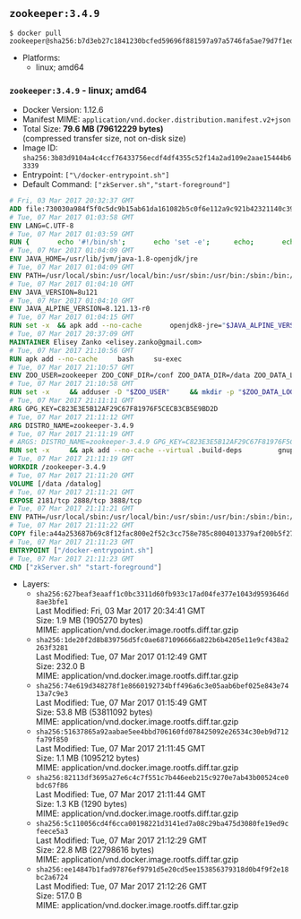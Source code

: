 ## `zookeeper:3.4.9`

```console
$ docker pull zookeeper@sha256:b7d3eb27c1841230bcfed59696f881597a97a5746fa5ae79d7f1eda7d2d9fcce
```

-	Platforms:
	-	linux; amd64

### `zookeeper:3.4.9` - linux; amd64

-	Docker Version: 1.12.6
-	Manifest MIME: `application/vnd.docker.distribution.manifest.v2+json`
-	Total Size: **79.6 MB (79612229 bytes)**  
	(compressed transfer size, not on-disk size)
-	Image ID: `sha256:3b83d9104a4c4ccf76433756ecdf4df4355c52f14a2ad109e2aae15444b63339`
-	Entrypoint: `["\/docker-entrypoint.sh"]`
-	Default Command: `["zkServer.sh","start-foreground"]`

```dockerfile
# Fri, 03 Mar 2017 20:32:37 GMT
ADD file:730030a984f5f0c5dc9b15ab61da161082b5c0f6e112a9c921b42321140c3927 in / 
# Tue, 07 Mar 2017 01:03:58 GMT
ENV LANG=C.UTF-8
# Tue, 07 Mar 2017 01:03:59 GMT
RUN { 		echo '#!/bin/sh'; 		echo 'set -e'; 		echo; 		echo 'dirname "$(dirname "$(readlink -f "$(which javac || which java)")")"'; 	} > /usr/local/bin/docker-java-home 	&& chmod +x /usr/local/bin/docker-java-home
# Tue, 07 Mar 2017 01:04:09 GMT
ENV JAVA_HOME=/usr/lib/jvm/java-1.8-openjdk/jre
# Tue, 07 Mar 2017 01:04:09 GMT
ENV PATH=/usr/local/sbin:/usr/local/bin:/usr/sbin:/usr/bin:/sbin:/bin:/usr/lib/jvm/java-1.8-openjdk/jre/bin:/usr/lib/jvm/java-1.8-openjdk/bin
# Tue, 07 Mar 2017 01:04:10 GMT
ENV JAVA_VERSION=8u121
# Tue, 07 Mar 2017 01:04:10 GMT
ENV JAVA_ALPINE_VERSION=8.121.13-r0
# Tue, 07 Mar 2017 01:04:15 GMT
RUN set -x 	&& apk add --no-cache 		openjdk8-jre="$JAVA_ALPINE_VERSION" 	&& [ "$JAVA_HOME" = "$(docker-java-home)" ]
# Tue, 07 Mar 2017 20:37:09 GMT
MAINTAINER Elisey Zanko <elisey.zanko@gmail.com>
# Tue, 07 Mar 2017 21:10:56 GMT
RUN apk add --no-cache     bash     su-exec
# Tue, 07 Mar 2017 21:10:57 GMT
ENV ZOO_USER=zookeeper ZOO_CONF_DIR=/conf ZOO_DATA_DIR=/data ZOO_DATA_LOG_DIR=/datalog ZOO_PORT=2181 ZOO_TICK_TIME=2000 ZOO_INIT_LIMIT=5 ZOO_SYNC_LIMIT=2
# Tue, 07 Mar 2017 21:10:58 GMT
RUN set -x     && adduser -D "$ZOO_USER"     && mkdir -p "$ZOO_DATA_LOG_DIR" "$ZOO_DATA_DIR" "$ZOO_CONF_DIR"     && chown "$ZOO_USER:$ZOO_USER" "$ZOO_DATA_LOG_DIR" "$ZOO_DATA_DIR" "$ZOO_CONF_DIR"
# Tue, 07 Mar 2017 21:11:11 GMT
ARG GPG_KEY=C823E3E5B12AF29C67F81976F5CECB3CB5E9BD2D
# Tue, 07 Mar 2017 21:11:12 GMT
ARG DISTRO_NAME=zookeeper-3.4.9
# Tue, 07 Mar 2017 21:11:19 GMT
# ARGS: DISTRO_NAME=zookeeper-3.4.9 GPG_KEY=C823E3E5B12AF29C67F81976F5CECB3CB5E9BD2D
RUN set -x     && apk add --no-cache --virtual .build-deps         gnupg     && wget -q "http://www.apache.org/dist/zookeeper/$DISTRO_NAME/$DISTRO_NAME.tar.gz"     && wget -q "http://www.apache.org/dist/zookeeper/$DISTRO_NAME/$DISTRO_NAME.tar.gz.asc"     && export GNUPGHOME="$(mktemp -d)"     && gpg --keyserver ha.pool.sks-keyservers.net --recv-key "$GPG_KEY"     && gpg --batch --verify "$DISTRO_NAME.tar.gz.asc" "$DISTRO_NAME.tar.gz"     && tar -xzf "$DISTRO_NAME.tar.gz"     && mv "$DISTRO_NAME/conf/"* "$ZOO_CONF_DIR"     && rm -r "$GNUPGHOME" "$DISTRO_NAME.tar.gz" "$DISTRO_NAME.tar.gz.asc"     && apk del .build-deps
# Tue, 07 Mar 2017 21:11:19 GMT
WORKDIR /zookeeper-3.4.9
# Tue, 07 Mar 2017 21:11:20 GMT
VOLUME [/data /datalog]
# Tue, 07 Mar 2017 21:11:21 GMT
EXPOSE 2181/tcp 2888/tcp 3888/tcp
# Tue, 07 Mar 2017 21:11:21 GMT
ENV PATH=/usr/local/sbin:/usr/local/bin:/usr/sbin:/usr/bin:/sbin:/bin:/usr/lib/jvm/java-1.8-openjdk/jre/bin:/usr/lib/jvm/java-1.8-openjdk/bin:/zookeeper-3.4.9/bin ZOOCFGDIR=/conf
# Tue, 07 Mar 2017 21:11:22 GMT
COPY file:a44a253687b69c8f12fac800e2f52c3cc758e785c8004013379af200b5f27bea in / 
# Tue, 07 Mar 2017 21:11:23 GMT
ENTRYPOINT ["/docker-entrypoint.sh"]
# Tue, 07 Mar 2017 21:11:23 GMT
CMD ["zkServer.sh" "start-foreground"]
```

-	Layers:
	-	`sha256:627beaf3eaaff1c0bc3311d60fb933c17ad04fe377e1043d9593646d8ae3bfe1`  
		Last Modified: Fri, 03 Mar 2017 20:34:41 GMT  
		Size: 1.9 MB (1905270 bytes)  
		MIME: application/vnd.docker.image.rootfs.diff.tar.gzip
	-	`sha256:1de20f2d8b839756d5fc0ae6871096666a822b6b4205e11e9cf438a2263f3281`  
		Last Modified: Tue, 07 Mar 2017 01:12:49 GMT  
		Size: 232.0 B  
		MIME: application/vnd.docker.image.rootfs.diff.tar.gzip
	-	`sha256:74e619d348278f1e8660192734bff496a6c3e05aab6bef025e843e7413a7c9e3`  
		Last Modified: Tue, 07 Mar 2017 01:15:49 GMT  
		Size: 53.8 MB (53811092 bytes)  
		MIME: application/vnd.docker.image.rootfs.diff.tar.gzip
	-	`sha256:51637865a92aabae5ee4bbd706160fd078425092e26534c30eb9d712fa79f850`  
		Last Modified: Tue, 07 Mar 2017 21:11:45 GMT  
		Size: 1.1 MB (1095212 bytes)  
		MIME: application/vnd.docker.image.rootfs.diff.tar.gzip
	-	`sha256:82113df3695a27e6c4c7f551c7b446eeb215c9270e7ab43b00524ce0bdc67f86`  
		Last Modified: Tue, 07 Mar 2017 21:11:44 GMT  
		Size: 1.3 KB (1290 bytes)  
		MIME: application/vnd.docker.image.rootfs.diff.tar.gzip
	-	`sha256:5c110056cd4f6cca00198221d3141ed7a08c29ba475d3080fe19ed9cfeece5a3`  
		Last Modified: Tue, 07 Mar 2017 21:12:29 GMT  
		Size: 22.8 MB (22798616 bytes)  
		MIME: application/vnd.docker.image.rootfs.diff.tar.gzip
	-	`sha256:ee14847b1fad97876ef9791d5e20cd5ee153856379318d0b4f9f2e18bc2a6724`  
		Last Modified: Tue, 07 Mar 2017 21:12:26 GMT  
		Size: 517.0 B  
		MIME: application/vnd.docker.image.rootfs.diff.tar.gzip
